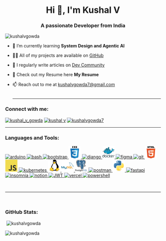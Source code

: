 <h1 align="center">Hi 👋, I'm Kushal V</h1>
<h3 align="center">A passionate Developer from India</h3>

<p align="left"> <img src="https://komarev.com/ghpvc/?username=kushalvgowda&label=Profile%20views&color=0e75b6&style=flat" alt="kushalvgowda" /> </p>

- 🌱 I’m currently learning **System Design and Agentic AI**

- 👨‍💻 All of my projects are available on [GitHub](https://github.com/Kushalvgowda)

- 📝 I regularly write articles on [Dev Community](https://dev.to/)

- 📄 Check out my Resume here **My Resume**

- 📫 Reach out to me at [kushalvgowda7@gmail.com](kushalvgowda7@gmail.com) <br/><br/><hr>

<h3 align="left">Connect with me:</h3>
<p align="left">
<a href="https://dev.to/kushal_v_gowda" target="blank"><img align="center" src="https://raw.githubusercontent.com/rahuldkjain/github-profile-readme-generator/master/src/images/icons/Social/devto.svg" alt="kushal_v_gowda" height="30" width="40" /></a>
<a href="https://linkedin.com/in/kushal v" target="blank"><img align="center" src="https://raw.githubusercontent.com/rahuldkjain/github-profile-readme-generator/master/src/images/icons/Social/linked-in-alt.svg" alt="kushal v" height="30" width="40" /></a>
<a href="https://instagram.com/kushalvgowda7" target="blank"><img align="center" src="https://raw.githubusercontent.com/rahuldkjain/github-profile-readme-generator/master/src/images/icons/Social/instagram.svg" alt="kushalvgowda7" height="30" width="40" /></a>
</p><hr/>

<h3 align="left">Languages and Tools:</h3>
<p align="left"> <a href="https://www.arduino.cc/" target="_blank" rel="noreferrer"> <img src="https://cdn.worldvectorlogo.com/logos/arduino-1.svg" alt="arduino" width="40" height="40"/> </a> <a href="https://www.gnu.org/software/bash/" target="_blank" rel="noreferrer"> <img src="https://www.svgrepo.com/show/353478/bash-icon.svg" alt="bash" width="40" height="40"/> </a> <a href="https://getbootstrap.com" target="_blank" rel="noreferrer"> <img src="https://www.svgrepo.com/show/303293/bootstrap-4-logo.svg" alt="bootstrap" width="40" height="40"/> </a> <a href="https://www.w3schools.com/css/" target="_blank" rel="noreferrer"> <img src="https://raw.githubusercontent.com/devicons/devicon/master/icons/css3/css3-original-wordmark.svg" alt="css3" width="40" height="40"/> </a> <a href="https://www.djangoproject.com/" target="_blank" rel="noreferrer"> <img src="https://cdn.worldvectorlogo.com/logos/django.svg" alt="django" width="40" height="40"/> </a> <a href="https://www.docker.com/" target="_blank" rel="noreferrer"> <img src="https://raw.githubusercontent.com/devicons/devicon/master/icons/docker/docker-original-wordmark.svg" alt="docker" width="40" height="40"/> </a> <a href="https://www.figma.com/" target="_blank" rel="noreferrer"> <img src="https://www.vectorlogo.zone/logos/figma/figma-icon.svg" alt="figma" width="40" height="40"/> </a> <a href="https://git-scm.com/" target="_blank" rel="noreferrer"> <img src="https://www.vectorlogo.zone/logos/git-scm/git-scm-icon.svg" alt="git" width="40" height="40"/> </a> <a href="https://www.w3.org/html/" target="_blank" rel="noreferrer"> <img src="https://raw.githubusercontent.com/devicons/devicon/master/icons/html5/html5-original-wordmark.svg" alt="html5" width="40" height="40"/> </a> <a href="https://developer.mozilla.org/en-US/docs/Web/JavaScript" target="_blank" rel="noreferrer"> <img src="https://raw.githubusercontent.com/devicons/devicon/master/icons/javascript/javascript-original.svg" alt="javascript" width="40" height="40"/> </a> <a href="https://kubernetes.io" target="_blank" rel="noreferrer"> <img src="https://www.vectorlogo.zone/logos/kubernetes/kubernetes-icon.svg" alt="kubernetes" width="40" height="40"/> </a> <a href="https://www.linux.org/" target="_blank" rel="noreferrer"> <img src="https://raw.githubusercontent.com/devicons/devicon/master/icons/linux/linux-original.svg" alt="linux" width="40" height="40"/> </a> <a href="https://www.mysql.com/" target="_blank" rel="noreferrer"> <img src="https://raw.githubusercontent.com/devicons/devicon/master/icons/mysql/mysql-original-wordmark.svg" alt="mysql" width="40" height="40"/> </a> <a href="https://www.postgresql.org" target="_blank" rel="noreferrer"> <img src="https://raw.githubusercontent.com/devicons/devicon/master/icons/postgresql/postgresql-original-wordmark.svg" alt="postgresql" width="40" height="40"/> </a> <a href="https://postman.com" target="_blank" rel="noreferrer"> <img src="https://www.vectorlogo.zone/logos/getpostman/getpostman-icon.svg" alt="postman" width="40" height="40"/> </a> <a href="https://www.python.org" target="_blank" rel="noreferrer"> <img src="https://raw.githubusercontent.com/devicons/devicon/master/icons/python/python-original.svg" alt="python" width="40" height="40"/> </a> <a href="https://fastapi.tiangolo.com/" target="_blank" rel="noreferrer"> <img src="https://www.svgrepo.com/show/330413/fastapi.svg" alt="fastapi" width="40" height="40"/> </a> <a href="https://insomnia.rest/" target="_blank" rel="noreferrer"> <img src="https://www.svgrepo.com/show/353904/insomnia.svg" alt="insomnia" width="40" height="40"/> </a> <a href="https://www.notion.com/" target="_blank" rel="noreferrer"> <img src="https://www.svgrepo.com/show/452076/notion.svg" alt="notion" width="40" height="40"/> </a> <a href="https://jwt.io/" target="_blank" rel="noreferrer"> <img src="https://img.icons8.com/color/48/java-web-token.png" alt="JWT" width="40" height="40"/> </a> <a href="https://vercel.com/" target="_blank" rel="noreferrer"> <img src="https://www.svgrepo.com/show/354512/vercel.svg" alt="vercel" width="40" height="40"/> </a> <a href="https://learn.microsoft.com/en-us/powershell/" target="_blank" rel="noreferrer"> <img src="https://www.svgrepo.com/show/373992/powershell.svg" alt="powershell" width="40" height="40"/> </a> </p> <br/><hr/><br/>

<h3 align="left">GitHub Stats:</h3>
<p>&nbsp;<img align="center" src="https://github-readme-stats.vercel.app/api?username=kushalvgowda&show_icons=true&locale=en&theme=blue_navy&hide_border=false&include_all_commits=false&count_private=false" alt="kushalvgowda" /></p>

<p><img align="center" src="https://github-readme-streak-stats.herokuapp.com/?user=kushalvgowda&theme=blue_navy&hide_border=false&" alt="kushalvgowda" /></p>
